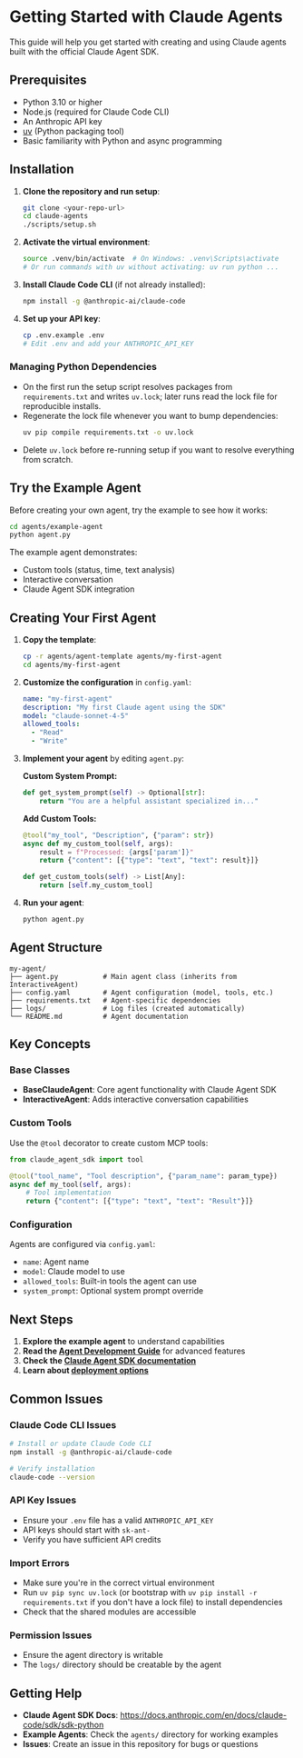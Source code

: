 # Getting Started with Claude Agents

This guide will help you get started with creating and using Claude agents built with the official Claude Agent SDK.

## Prerequisites

- Python 3.10 or higher
- Node.js (required for Claude Code CLI)
- An Anthropic API key
- [uv](https://docs.astral.sh/uv/) (Python packaging tool)
- Basic familiarity with Python and async programming

## Installation

1. **Clone the repository and run setup**:
   ```bash
   git clone <your-repo-url>
   cd claude-agents
   ./scripts/setup.sh
   ```

2. **Activate the virtual environment**:
   ```bash
   source .venv/bin/activate  # On Windows: .venv\Scripts\activate
   # Or run commands with uv without activating: uv run python ...
   ```

3. **Install Claude Code CLI** (if not already installed):
   ```bash
   npm install -g @anthropic-ai/claude-code
   ```

4. **Set up your API key**:
   ```bash
   cp .env.example .env
   # Edit .env and add your ANTHROPIC_API_KEY
   ```

### Managing Python Dependencies
- On the first run the setup script resolves packages from `requirements.txt` and writes `uv.lock`; later runs read the lock file for reproducible installs.
- Regenerate the lock file whenever you want to bump dependencies:
  ```bash
  uv pip compile requirements.txt -o uv.lock
  ```
- Delete `uv.lock` before re-running setup if you want to resolve everything from scratch.

## Try the Example Agent

Before creating your own agent, try the example to see how it works:

```bash
cd agents/example-agent
python agent.py
```

The example agent demonstrates:
- Custom tools (status, time, text analysis)
- Interactive conversation
- Claude Agent SDK integration

## Creating Your First Agent

1. **Copy the template**:
   ```bash
   cp -r agents/agent-template agents/my-first-agent
   cd agents/my-first-agent
   ```

2. **Customize the configuration** in `config.yaml`:
   ```yaml
   name: "my-first-agent"
   description: "My first Claude agent using the SDK"
   model: "claude-sonnet-4-5"
   allowed_tools:
     - "Read"
     - "Write"
   ```

3. **Implement your agent** by editing `agent.py`:
   
   **Custom System Prompt:**
   ```python
   def get_system_prompt(self) -> Optional[str]:
       return "You are a helpful assistant specialized in..."
   ```
   
   **Add Custom Tools:**
   ```python
   @tool("my_tool", "Description", {"param": str})
   async def my_custom_tool(self, args):
       result = f"Processed: {args['param']}"
       return {"content": [{"type": "text", "text": result}]}
   
   def get_custom_tools(self) -> List[Any]:
       return [self.my_custom_tool]
   ```

4. **Run your agent**:
   ```bash
   python agent.py
   ```

## Agent Structure

```
my-agent/
├── agent.py           # Main agent class (inherits from InteractiveAgent)
├── config.yaml        # Agent configuration (model, tools, etc.)
├── requirements.txt   # Agent-specific dependencies
├── logs/              # Log files (created automatically)
└── README.md          # Agent documentation
```

## Key Concepts

### Base Classes

- **BaseClaudeAgent**: Core agent functionality with Claude Agent SDK
- **InteractiveAgent**: Adds interactive conversation capabilities

### Custom Tools

Use the `@tool` decorator to create custom MCP tools:

```python
from claude_agent_sdk import tool

@tool("tool_name", "Tool description", {"param_name": param_type})
async def my_tool(self, args):
    # Tool implementation
    return {"content": [{"type": "text", "text": "Result"}]}
```

### Configuration

Agents are configured via `config.yaml`:
- `name`: Agent name
- `model`: Claude model to use 
- `allowed_tools`: Built-in tools the agent can use
- `system_prompt`: Optional system prompt override

## Next Steps

1. **Explore the example agent** to understand capabilities
2. **Read the [Agent Development Guide](agent-guide.md)** for advanced features
3. **Check the [Claude Agent SDK documentation](https://docs.anthropic.com/en/docs/claude-code/sdk/sdk-python)**
4. **Learn about [deployment options](deployment.md)**

## Common Issues

### Claude Code CLI Issues
```bash
# Install or update Claude Code CLI
npm install -g @anthropic-ai/claude-code

# Verify installation
claude-code --version
```

### API Key Issues
- Ensure your `.env` file has a valid `ANTHROPIC_API_KEY`
- API keys should start with `sk-ant-`
- Verify you have sufficient API credits

### Import Errors
- Make sure you're in the correct virtual environment
- Run `uv pip sync uv.lock` (or bootstrap with `uv pip install -r requirements.txt` if you don't have a lock file) to install dependencies
- Check that the shared modules are accessible

### Permission Issues
- Ensure the agent directory is writable
- The `logs/` directory should be creatable by the agent

## Getting Help

- **Claude Agent SDK Docs**: https://docs.anthropic.com/en/docs/claude-code/sdk/sdk-python
- **Example Agents**: Check the `agents/` directory for working examples
- **Issues**: Create an issue in this repository for bugs or questions
